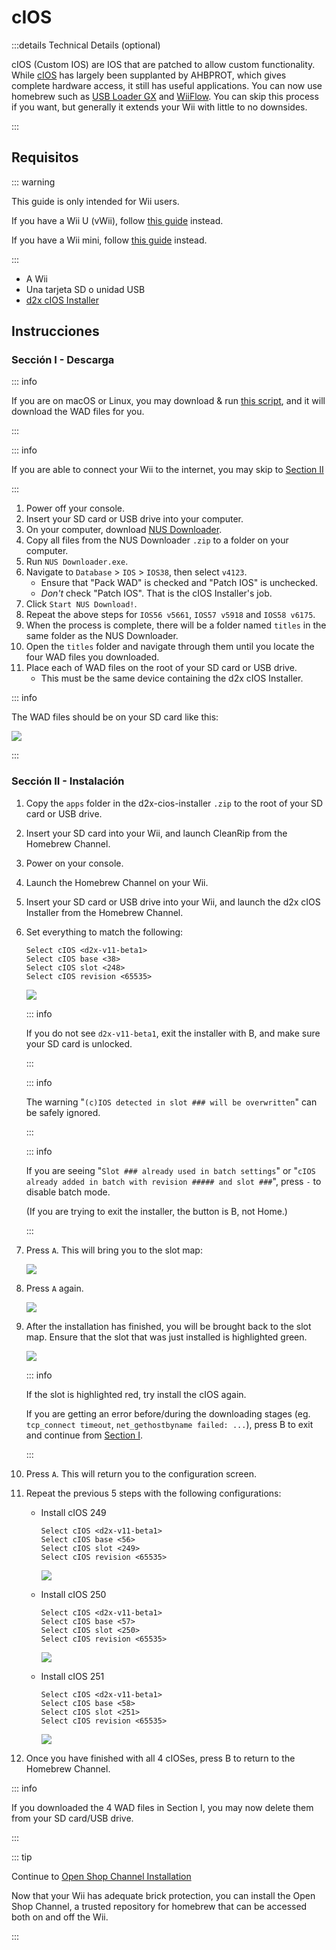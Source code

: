 # cIOS

:::details Technical Details (optional)

cIOS (Custom IOS) are IOS that are patched to allow custom functionality. While [cIOS](https://wiibrew.org/wiki/Custom_IOS) has largely been supplanted by AHBPROT, which gives complete hardware access, it still has useful applications. You can now use homebrew such as <a href="usbloadergx">USB Loader GX</a> and <a href="wiiflow">WiiFlow</a>. You can skip this process if you want, but generally it extends your Wii with little to no downsides.

:::

## Requisitos

::: warning

This guide is only intended for Wii users.

If you have a Wii U (vWii), follow [this guide](cios-vwii) instead.

If you have a Wii mini, follow [this guide](cios-mini) instead.

:::

- A Wii
- Una tarjeta SD o unidad USB
- [d2x cIOS Installer](/assets/files/d2x-cios-installer.zip)

## Instrucciones

### Sección I - Descarga

::: info

If you are on macOS or Linux, you may download & run [this script](/assets/files/d2x_offline_ios.zip), and it will download the WAD files for you.

:::

::: info

If you are able to connect your Wii to the internet, you may skip to [Section II](cios#section-ii---installing)

:::

1. Power off your console.
2. Insert your SD card or USB drive into your computer.
3. On your computer, download [NUS Downloader](https://github.com/WiiDatabase/nusdownloader/releases/latest/download/NUSD-Mod-NUS-Fix.zip).
4. Copy all files from the NUS Downloader `.zip` to a folder on your computer.
5. Run `NUS Downloader.exe`.
6. Navigate to `Database` > `IOS` > `IOS38`, then select `v4123`.
   - Ensure that "Pack WAD" is checked and "Patch IOS" is unchecked.
   - _Don't_ check "Patch IOS". That is the cIOS Installer's job.
7. Click `Start NUS Download!`.
8. Repeat the above steps for `IOS56 v5661`, `IOS57 v5918` and `IOS58 v6175`.
9. When the process is complete, there will be a folder named `titles` in the same folder as the NUS Downloader.
10. Open the `titles` folder and navigate through them until you locate the four WAD files you downloaded.
11. Place each of WAD files on the root of your SD card or USB drive.
    - This must be the same device containing the d2x cIOS Installer.

::: info

The WAD files should be on your SD card like this:

![](/images/cios/d2x_offline_ios.png)

:::

### Sección II - Instalación

1. Copy the `apps` folder in the d2x-cios-installer `.zip` to the root of your SD card or USB drive.

2. Insert your SD card into your Wii, and launch CleanRip from the Homebrew Channel.

3. Power on your console.

4. Launch the Homebrew Channel on your Wii.

5. Insert your SD card or USB drive into your Wii, and launch the d2x cIOS Installer from the Homebrew Channel.

6. Set everything to match the following:

   ```
   Select cIOS <d2x-v11-beta1>
   Select cIOS base <38>
   Select cIOS slot <248>
   Select cIOS revision <65535>
   ```

   ![](/images/cios/d2x_v11_248.png)

   ::: info

   If you do not see `d2x-v11-beta1`, exit the installer with B, and make sure your SD card is unlocked.

   :::

   ::: info

   The warning "`(c)IOS detected in slot ### will be overwritten`" can be safely ignored.

   :::

   ::: info

   If you are seeing "`Slot ### already used in batch settings`" or "`cIOS already added in batch with revision ##### and slot ###`", press `-` to disable batch mode.

   (If you are trying to exit the installer, the button is B, not Home.)

   :::

7. Press `A`. This will bring you to the slot map:

   ![](/images/cios/d2x_summary.png)

8. Press `A` again.

   ![](/images/cios/d2x_installation.png)

9. After the installation has finished, you will be brought back to the slot map. Ensure that the slot that was just installed is highlighted green.

   ![](/images/cios/d2x_log.png)

   ::: info

   If the slot is highlighted red, try install the cIOS again.

   If you are getting an error before/during the downloading stages (eg. `tcp_connect timeout`, `net_gethostbyname failed: ...`), press B to exit and continue from [Section I](#section-i---downloading).

   :::

10. Press `A`. This will return you to the configuration screen.

11. Repeat the previous 5 steps with the following configurations:

    - Install cIOS 249

      ```
      Select cIOS <d2x-v11-beta1>
      Select cIOS base <56>
      Select cIOS slot <249>
      Select cIOS revision <65535>
      ```

      ![](/images/cios/d2x_v11_249.png)

    - Install cIOS 250

      ```
      Select cIOS <d2x-v11-beta1>
      Select cIOS base <57>
      Select cIOS slot <250>
      Select cIOS revision <65535>
      ```

      ![](/images/cios/d2x_v11_250.png)

    - Install cIOS 251

      ```
      Select cIOS <d2x-v11-beta1>
      Select cIOS base <58>
      Select cIOS slot <251>
      Select cIOS revision <65535>
      ```

      ![](/images/cios/d2x_v11_251.png)

12. Once you have finished with all 4 cIOSes, press B to return to the Homebrew Channel.

::: info

If you downloaded the 4 WAD files in Section I, you may now delete them from your SD card/USB drive.

:::

::: tip

Continue to [Open Shop Channel Installation](osc)

Now that your Wii has adequate brick protection, you can install the Open Shop Channel, a trusted repository for homebrew that can be accessed both on and off the Wii.

:::
